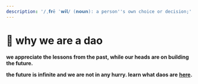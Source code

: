 ```yaml
---
description: '/ˌ𝗳𝗿ē ˈ𝘄𝗶𝗹/ (𝗻𝗼𝘂𝗻): a person''s own choice or decision;'
---
```


# 🤍 why we are a dao







**we appreciate the lessons from the past, while our heads are on building the future.**&#x20;

**the future is infinite and we are not in any hurry. learn what daos are** [**here**](../open-source/web3-and-daos.md)**.**





